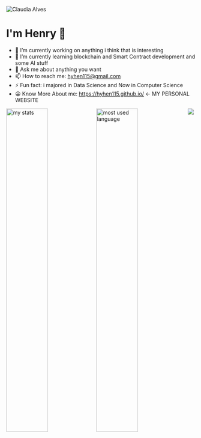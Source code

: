 ![Claudia Alves](https://github.com/Hyhen115/Hyhen115/assets/156307404/1666baea-5b17-4d33-a2c5-e158870183f9)
# I'm Henry 👋
- 🔭 I’m currently working on anything i think that is interesting
- 🌱 I’m currently learning blockchain and Smart Contract development and some AI stuff
- 💬 Ask me about anything you want
- 📫 How to reach me: hyhen115@gmail.com
- ⚡ Fun fact: i majored in Data Science and Now in Computer Science
- 😀 Know More About me: https://hyhen115.github.io/  <- MY PERSONAL WEBSITE

<img alt="my stats" align="left" width="47%" src="https://github-readme-stats.vercel.app/api?username=Hyhen115&show_icons=true&theme=tokyonight"/>

<img alt="most used language" align="left" width="47%" src="https://github-readme-stats.vercel.app/api/top-langs/?username=Hyhen115&layout=compact"/>

<p align="center">
  <a href="https://skillicons.dev">
    <img src="https://skillicons.dev/icons?i=git,c,cs,cpp,java,mysql,mongo,kotlin,flutter,react,py,js,solidity,r,css,html,electron" />
  </a>
</p>

<!--
**Hyhen115/Hyhen115** is a ✨ _special_ ✨ repository because its `README.md` (this file) appears on your GitHub profile.

Here are some ideas to get you started:

- 🔭 I’m currently working on ...
- 🌱 I’m currently learning ...
- 👯 I’m looking to collaborate on ...
- 🤔 I’m looking for help with ...
- 💬 Ask me about ...
- 📫 How to reach me: ...
- 😄 Pronouns: ...
- ⚡ Fun fact: ...
-->
